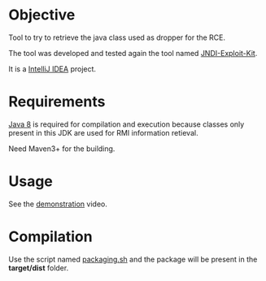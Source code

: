 # Objective

Tool to try to retrieve the java class used as dropper for the RCE.

The tool was developed and tested again the tool named [JNDI-Exploit-Kit](https://github.com/pimps/JNDI-Exploit-Kit).

It is a [IntelliJ IDEA](https://www.jetbrains.com/idea/download) project.

# Requirements

[Java 8](https://adoptium.net/?variant=openjdk8&jvmVariant=hotspot) is required for compilation and execution because classes only present in this JDK are used for RMI information retieval.

Need Maven3+ for the building.

# Usage

See the [demonstration](demo.mp4) video.

# Compilation

Use the script named [packaging.sh](packaging.sh) and the package will be present in the **target/dist** folder.